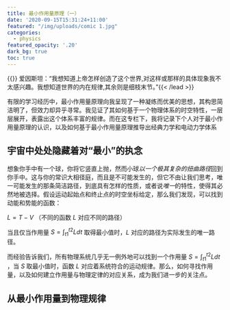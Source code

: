 ```yaml
---
title: 最小作用量原理（一）
date: '2020-09-15T15:31:24+11:00'
featured: "/img/uploads/comic 1.jpg"
categories:
  - physics
featured_opacity: '.20'
dark_bg: true
toc: true
---
```


{{<lead>}} 爱因斯坦：“我想知道上帝怎样创造了这个世界,对这样或那样的具体现象我不太感兴趣。我想知道世界的内在规律,其余则是细枝末节。”{{< /lead >}}

有限的学习经历中，最小作用量原理向我呈现了一种凝练而优美的思想，其构思简洁明了，但效力却异乎寻常。我见证了其如何基于一个物理体系的时空特性，一层层展开，表露出这个体系丰富的规律。而在这专栏下，我将记录下个人对于最小作用量原理的认识，以及如何基于最小作用量原理推导出经典力学和电动力学体系

## 宇宙中处处隐藏着对“最小”的执念

想象你手中有一个球，你将它竖直上抛，然而小球*以一个极其复杂的扭曲路径*回到你手中。这与你的常识大相径庭，而且是不可能发生的，但它不由让我们思考，唯一可能发生的那条简洁路径，到底具有怎样的性质，或者说*唯一*的特性，使得其必然地被选择。假设运动起始点和终止点的时空坐标给定，那么我们发现，可以找到动能和势能的函数：

$L=T-V$   （不同的函数 $L$ 对应不同的路径）

当且仅当作用量  $S=\int_{t1}^{t2}Ldt$  取得最小值时，$L$  对应的路径为实际发生的唯一路径。



而经验告诉我们，所有物理系统几乎无一例外地可以找到一个作用量 $S=\int_{t1}^{t2}Ldt$  ，当  $S$  取最小值时，函数 $L$ 对应着系统符合的运动规律。那么，如何寻找作用量，以及如何建立作用量与物理定律的对应关系，成为我们进一步的关注点。

## 从最小作用量到物理规律